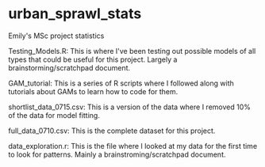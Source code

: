 # urban_sprawl_stats
Emily's MSc project statistics

Testing_Models.R: This is where I've been testing out possible models of all types that could be useful for this project. Largely a brainstorming/scratchpad document.

GAM_tutorial: This is a series of R scripts where I followed along with tutorials about GAMs to learn how to code for them.

shortlist_data_0715.csv: This is a version of the data where I removed 10% of the data for model fitting.

full_data_0710.csv: This is the complete dataset for this project. 

data_exploration.r: This is the file where I looked at my data for the first time to look for patterns. Mainly a brainstroming/scratchpad document. 
